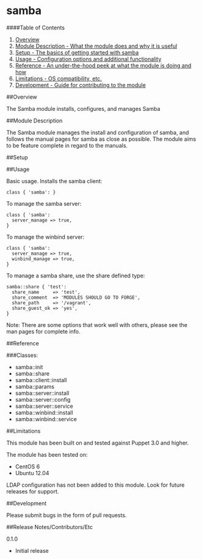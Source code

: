 # samba

####Table of Contents

1. [Overview](#overview)
2. [Module Description - What the module does and why it is useful](#module-description)
3. [Setup - The basics of getting started with samba](#setup)
4. [Usage - Configuration options and additional functionality](#usage)
5. [Reference - An under-the-hood peek at what the module is doing and how](#reference)
6. [Limitations - OS compatibility, etc.](#limitations)
7. [Development - Guide for contributing to the module](#development)

##Overview

The Samba module installs, configures, and manages Samba

##Module Description

The Samba module manages the install and configuration of samba, and follows the manual
pages for samba as close as possible.  The module aims to be feature complete in regard
to the manuals.

##Setup

##Usage

Basic usage.  Installs the samba client:

```puppet
class { 'samba': }
```

To manage the samba server:

```puppet
class { 'samba':
  server_manage => true,
}
```

To manage the winbind server:

```puppet
class { 'samba':
  server_manage => true,
  winbind_manage => true,
}
```

To manage a samba share, use the share defined type:

```puppet
samba::share { 'test':
  share_name     => 'test',
  share_comment  => 'MODULES SHOULD GO TO FORGE',
  share_path     => '/vagrant',
  share_guest_ok => 'yes',
}
```

Note:  There are some options that work well with others, please see the
man pages for complete info.

##Reference

###Classes:

* samba::init
* samba::share
* samba::client::install
* samba::params
* samba::server::install
* samba::server::config
* samba::server::service
* samba::winbind::install
* samba::winbind::service

##Limitations

This module has been built on and tested against Puppet 3.0 and higher.

The module has been tested on:

*  CentOS 6
*  Ubuntu 12.04

LDAP configuration has not been added to this module.  Look for future releases for support.

##Development

Please submit bugs in the form of pull requests.

##Release Notes/Contributors/Etc

0.1.0

* Initial release
